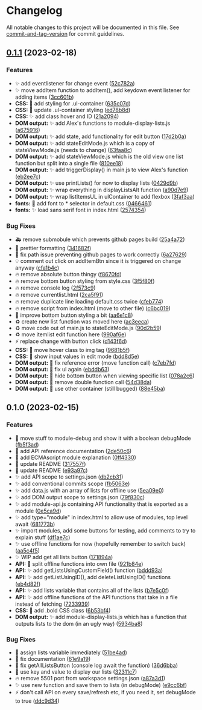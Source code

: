 # Changelog

All notable changes to this project will be documented in this file. See [commit-and-tag-version](https://github.com/absolute-version/commit-and-tag-version) for commit guidelines.

## [0.1.1](https://github.com/Viktoria-L/frontend-projekt-shoppinglist/compare/v0.1.0...v0.1.1) (2023-02-18)


### Features

* :sparkles: add eventlistener for change event ([52c782a](https://github.com/Viktoria-L/frontend-projekt-shoppinglist/commit/52c782a3dc3a6f286900f6128ec5cd295fea4f10))
* :sparkles: move addItem function to addItem(), add keydown event listener for adding items ([3cc601b](https://github.com/Viktoria-L/frontend-projekt-shoppinglist/commit/3cc601b018e8abfaac7be743996bc986ba494880))
* **CSS:** :lipstick: add styling for .ul-container ([635c07d](https://github.com/Viktoria-L/frontend-projekt-shoppinglist/commit/635c07d68c9d3762ce4e7586023b844a02000a7e))
* **CSS:** :lipstick: update .ul-container styling ([ed78b8d](https://github.com/Viktoria-L/frontend-projekt-shoppinglist/commit/ed78b8d126b2341461fbcb393e0fd053a576fe7c))
* **CSS:** :sparkles: add class hover and ID ([21a2094](https://github.com/Viktoria-L/frontend-projekt-shoppinglist/commit/21a20943845686f589599bcaf845cddaacab8434))
* **DOM output:** :sparkles: add Alex's functions to module-display-lists.js ([a675916](https://github.com/Viktoria-L/frontend-projekt-shoppinglist/commit/a67591678d06414aee1301d04e0358e30c8ce6ea))
* **DOM output:** :sparkles: add state, add functionality for edit button ([17d2b0a](https://github.com/Viktoria-L/frontend-projekt-shoppinglist/commit/17d2b0a5950fa714cd25e115e8f7138e84c553f7))
* **DOM output:** :sparkles: add stateEditMode.js which is a copy of stateViewMode.js (needs to change) ([63faa8c](https://github.com/Viktoria-L/frontend-projekt-shoppinglist/commit/63faa8cc3c9a3a94d6a66b54b48c9c8f96ae77b5))
* **DOM output:** :sparkles: add stateViewMode.js which is the old view one list function but split into a single file ([810ee18](https://github.com/Viktoria-L/frontend-projekt-shoppinglist/commit/810ee18adc69d2adeda034d772886a661df63a56))
* **DOM output:** :sparkles: add triggerDisplay() in main.js to view Alex's function ([eb2ee7c](https://github.com/Viktoria-L/frontend-projekt-shoppinglist/commit/eb2ee7c5bd3de4dea66daab2e8220c768c12be91))
* **DOM output:** :sparkles: use printLists() for now to display lists ([0429d9b](https://github.com/Viktoria-L/frontend-projekt-shoppinglist/commit/0429d9b412395be3b9b4eaf0f4646d59769633cd))
* **DOM output:** :sparkles: wrap everything in displayListsAlt function ([a90d7e9](https://github.com/Viktoria-L/frontend-projekt-shoppinglist/commit/a90d7e922d7c58a8289c727fccfd4dc351adac8d))
* **DOM output:** :sparkles: wrap listItemsUL in ulContainer to add flexbox ([3faf3aa](https://github.com/Viktoria-L/frontend-projekt-shoppinglist/commit/3faf3aa234f3c2e2bf67f3d4745457eb16e9af45))
* **fonts:** :lipstick: add font to * selector in default.css ([0466461](https://github.com/Viktoria-L/frontend-projekt-shoppinglist/commit/0466461b83c2650ea12f9d26f539cb5209a85f01))
* **fonts:** :sparkles: load sans serif font in index.html ([2574354](https://github.com/Viktoria-L/frontend-projekt-shoppinglist/commit/2574354800404e008c457067829f47ff382a89b2))


### Bug Fixes

* :ambulance: remove submobule which prevents github pages build ([25a4a72](https://github.com/Viktoria-L/frontend-projekt-shoppinglist/commit/25a4a7233626f35bfee190c2b84c01a3ed9e2cd7))
* :art: prettier formatting ([341682f](https://github.com/Viktoria-L/frontend-projekt-shoppinglist/commit/341682f1f0b16c42f50efa387d215f7ee76de720))
* :bug: fix path issue preventing github pages to work correctly ([6a27629](https://github.com/Viktoria-L/frontend-projekt-shoppinglist/commit/6a276292678131b5bb563f48b327d98008275025))
* :bulb: comment out click on addItemBtn since it is triggered on change anyway ([cfa1b4c](https://github.com/Viktoria-L/frontend-projekt-shoppinglist/commit/cfa1b4c4738ff0a0c707a00a6f7e4f5f33752b08))
* :fire: remove absolute button thingy ([f8670fd](https://github.com/Viktoria-L/frontend-projekt-shoppinglist/commit/f8670fd8b2915821a5364dc8c053c6d3bffacc81))
* :fire: remove bottom button styling from style.css ([3f5f80f](https://github.com/Viktoria-L/frontend-projekt-shoppinglist/commit/3f5f80f6fac990ce29c199d0d3e60210170c7ffc))
* :fire: remove console log ([2f573c9](https://github.com/Viktoria-L/frontend-projekt-shoppinglist/commit/2f573c9309d3c51a075af21c0dd8e14af4760500))
* :fire: remove currentlist.html ([2ca5f91](https://github.com/Viktoria-L/frontend-projekt-shoppinglist/commit/2ca5f91923ef3429633b1f7376cbf9661e6c0f6e))
* :fire: remove duplicate line loading default.css twice ([cfeb774](https://github.com/Viktoria-L/frontend-projekt-shoppinglist/commit/cfeb774a3b812a9676cc48dc7414ef29b1782e07))
* :fire: remove script from index.html (move to other file) ([c6bc019](https://github.com/Viktoria-L/frontend-projekt-shoppinglist/commit/c6bc0194d79d0642a83b72f79168fcf1b1f865da))
* :lipstick: improve bottom button styling a bit ([aa6e1c8](https://github.com/Viktoria-L/frontend-projekt-shoppinglist/commit/aa6e1c885cb1460133a53e8cbad5acd59121f602))
* :recycle: create new list function was moved here ([ac3eeca](https://github.com/Viktoria-L/frontend-projekt-shoppinglist/commit/ac3eeca4a93606649bdc5e3ca4f540934b247c1d))
* :recycle: move code out of main.js to stateEditMode.js ([90d2b59](https://github.com/Viktoria-L/frontend-projekt-shoppinglist/commit/90d2b59082b0ad4a12f6cae47f2b3ed53713ed89))
* :recycle: move itemlist edit function here ([990af6e](https://github.com/Viktoria-L/frontend-projekt-shoppinglist/commit/990af6e5bbf847dfcc14b289c15d7c0d4af0e660))
* :zap: replace change with button click ([d143f6d](https://github.com/Viktoria-L/frontend-projekt-shoppinglist/commit/d143f6d845842edf50be977e662c66000186e548))
* **CSS:** :bug: move hover class to img tag ([9681b5f](https://github.com/Viktoria-L/frontend-projekt-shoppinglist/commit/9681b5f0a183a8e209571b66ab4e872829531bd3))
* **CSS:** :bug: show input values in edit mode ([bdd8d5e](https://github.com/Viktoria-L/frontend-projekt-shoppinglist/commit/bdd8d5e584773d6ab9a7da0c6290ce7e6a1a4e53))
* **DOM output:** :bug: fix reference error (move function call) ([c7eb7fd](https://github.com/Viktoria-L/frontend-projekt-shoppinglist/commit/c7eb7fd764efdce03654d14ebf23cd27bb9aacb9))
* **DOM output:** :bug: fix ul again ([ebddb63](https://github.com/Viktoria-L/frontend-projekt-shoppinglist/commit/ebddb630df9eef2c609637c9c31efdf8752cb25a))
* **DOM output:** :bug: hide bottom button when viewing specific list ([078a2c6](https://github.com/Viktoria-L/frontend-projekt-shoppinglist/commit/078a2c62fa61b4badc76d8dfb9efe1eb06f840c5))
* **DOM output:** :bug: remove double function call ([54d38da](https://github.com/Viktoria-L/frontend-projekt-shoppinglist/commit/54d38da3791835188b2fc8591236cbac7f63d72b))
* **DOM output:** :bug: use other container (still bugged) ([88e45ba](https://github.com/Viktoria-L/frontend-projekt-shoppinglist/commit/88e45bafeabf130cd93b18e469f9ede0deb1e8ef))

## 0.1.0 (2023-02-15)


### Features

* :art: move stuff to module-debug and show it with a boolean debugMode ([fb5f3ad](https://github.com/Viktoria-L/frontend-projekt-shoppinglist/commit/fb5f3ad999c9bf2f0947ecc908d9e05156d4260e))
* :memo: add API reference documentation ([2de50c6](https://github.com/Viktoria-L/frontend-projekt-shoppinglist/commit/2de50c608086dd1b603868b7608d5f50130e86dc))
* :memo: add ECMAscript module explanation ([0ff4330](https://github.com/Viktoria-L/frontend-projekt-shoppinglist/commit/0ff4330d1f6ce3ae9ee3e0b1b9e81df4d28193ed))
* :memo: update README ([317557f](https://github.com/Viktoria-L/frontend-projekt-shoppinglist/commit/317557fa8625e2c5294047feed5ce5d32201b1e8))
* :memo: update README ([e93a97c](https://github.com/Viktoria-L/frontend-projekt-shoppinglist/commit/e93a97c5259e449e21ea19c9ffecfcce6b978129))
* :sparkles: add API scope to settings.json ([db2cb31](https://github.com/Viktoria-L/frontend-projekt-shoppinglist/commit/db2cb31e69f8b148b38e87f7a98cde7715341fff))
* :sparkles: add conventional commits scope ([fb5063e](https://github.com/Viktoria-L/frontend-projekt-shoppinglist/commit/fb5063e1610ea8162d75d2bf013144a115470af8))
* :sparkles: add data.js with an array of lists for offline use ([5ea09e0](https://github.com/Viktoria-L/frontend-projekt-shoppinglist/commit/5ea09e0f56b04160177cae92cbb34b15df39ae6d))
* :sparkles: add DOM output scope to settings.json ([79f830c](https://github.com/Viktoria-L/frontend-projekt-shoppinglist/commit/79f830cb88801b954f834cdbe4ff96e165355b9f))
* :sparkles: add module-api.js containing API functionality that is exported as a module ([0e5ca9d](https://github.com/Viktoria-L/frontend-projekt-shoppinglist/commit/0e5ca9d3bd2e4dab8ad95e21af2d792c09c809db))
* :sparkles: add type="module" in index.html to allow use of modules, top level await ([681773b](https://github.com/Viktoria-L/frontend-projekt-shoppinglist/commit/681773b1131245c5a843d67aa88e2d52a08b0bcf))
* :sparkles: import modules, add some buttons for testing, add comments to try to explain stuff ([df1ae7c](https://github.com/Viktoria-L/frontend-projekt-shoppinglist/commit/df1ae7cbabe54d1c5c58be2c637bcad6bd38b6f5))
* :sparkles: use offline functions for now (hopefully remember to switch back) ([aa5c4f5](https://github.com/Viktoria-L/frontend-projekt-shoppinglist/commit/aa5c4f5e193dc03bec2ca20667af4a85236069d8))
* :sparkles: WIP add get all lists button ([171894a](https://github.com/Viktoria-L/frontend-projekt-shoppinglist/commit/171894a7b4c4df12ec07bea841d486bdeffe6d22))
* **API:** :art: split offline functions into own file ([921b84e](https://github.com/Viktoria-L/frontend-projekt-shoppinglist/commit/921b84ee1a68ac9f7e8d3ed97c62febbf38df249))
* **API:** :sparkles: add getListsUsingCustomField() function ([bddd93a](https://github.com/Viktoria-L/frontend-projekt-shoppinglist/commit/bddd93a1c4d4ce1329897235102f8dd680cba5c8))
* **API:** :sparkles: add getListUsingID(), add deleteListUsingID() functions ([eb4d82f](https://github.com/Viktoria-L/frontend-projekt-shoppinglist/commit/eb4d82fe2f2a0f8dbed909c24be06a9c830b6da1))
* **API:** :sparkles: add lists variable that contains all of the lists ([b7e5c0f](https://github.com/Viktoria-L/frontend-projekt-shoppinglist/commit/b7e5c0f7559d6a5de2431e07b28d7d9303119174))
* **API:** :sparkles: add offline functions of the API functions that take in a file instead of fetching ([7233939](https://github.com/Viktoria-L/frontend-projekt-shoppinglist/commit/72339394021cf1bc3ede4466b9a8923e60aa92a6))
* **CSS:** :lipstick: add .bold CSS class ([6b53bf4](https://github.com/Viktoria-L/frontend-projekt-shoppinglist/commit/6b53bf4acef8c70d4d4a162358691920d844eabc))
* **DOM output:** :sparkles: add module-display-lists.js which has a function that outputs lists to the dom (in an ugly way) ([5934ba8](https://github.com/Viktoria-L/frontend-projekt-shoppinglist/commit/5934ba8420c3da53689dc928ed49b1406eafb62b))


### Bug Fixes

* :art: assign lists variable immediately ([51be4ad](https://github.com/Viktoria-L/frontend-projekt-shoppinglist/commit/51be4ad3792a8b936a7d677246dae3fd6f3e40c0))
* :bug: fix documentation ([61e9a19](https://github.com/Viktoria-L/frontend-projekt-shoppinglist/commit/61e9a190b4fbc37f1d9d38a0231ded1a24e5a12b))
* :bug: fix getAllListsButton (console log await the function) ([36d6bba](https://github.com/Viktoria-L/frontend-projekt-shoppinglist/commit/36d6bbaf8efd87701bf84eac6fe7eb7506014482))
* :bug: use key and value to display our lists ([32311c7](https://github.com/Viktoria-L/frontend-projekt-shoppinglist/commit/32311c7a3b82d57c5ceca22dab58219e462013d5))
* :fire: remove 5501 port from workspace settings.json ([a87a3d1](https://github.com/Viktoria-L/frontend-projekt-shoppinglist/commit/a87a3d101705e44a29ca909755241c47cd69053b))
* :sparkles: use new function and save them to lists (in debugMode) ([e9cc6bf](https://github.com/Viktoria-L/frontend-projekt-shoppinglist/commit/e9cc6bf3970263e60bb2eac32fb89ed8daf6618a))
* :zap: don't call API on every save/refresh etc, if you need it, set debugMode to true ([ddc9d34](https://github.com/Viktoria-L/frontend-projekt-shoppinglist/commit/ddc9d346ecb5b8bb67f34f747d1ec3905e9aa13e))
